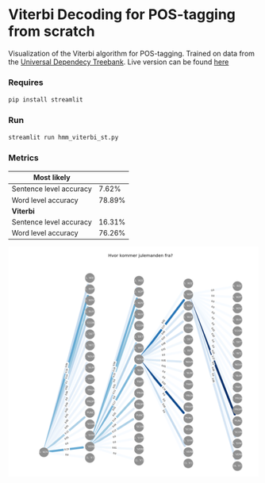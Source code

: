 # Viterbi Decoding for POS-tagging from scratch

Visualization of the Viterbi algorithm for POS-tagging. Trained on data from the [Universal Dependecy Treebank](https://github.com/UniversalDependencies/UD_Danish-DDT). 
Live version can be found [here](https://share.streamlit.io/neilkimn/viterbi_decoding/hmm_viterbi_st.py)

### Requires

```python
pip install streamlit
```

### Run

```python
streamlit run hmm_viterbi_st.py
```

### Metrics

| **Most likely**         |        |
| ----------------------- | ------ |
| Sentence level accuracy | 7.62%  |
| Word level accuracy     | 78.89% |
| **Viterbi**             |        |
| Sentence level accuracy | 16.31% |
| Word level accuracy     | 76.26% |

![julemanden](julemanden.png)

